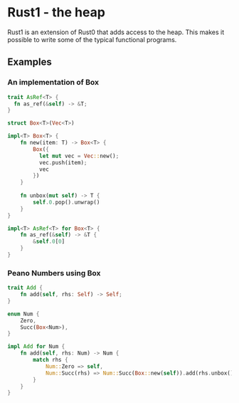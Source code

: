 # Rust1 - the heap

Rust1 is an extension of Rust0 that adds access to the heap. This makes it possible to write some of
the typical functional programs.

## Examples

### An implementation of Box<T>

```rust
trait AsRef<T> {
  fn as_ref(&self) -> &T;
}

struct Box<T>(Vec<T>)

impl<T> Box<T> {
    fn new(item: T) -> Box<T> {
        Box({
          let mut vec = Vec::new();
          vec.push(item);
          vec
        })
    }
    
    fn unbox(mut self) -> T {
        self.0.pop().unwrap()
    }
}

impl<T> AsRef<T> for Box<T> {
    fn as_ref(&self) -> &T {
        &self.0[0]
    }
}
```

### Peano Numbers using Box

```rust
trait Add {
    fn add(self, rhs: Self) -> Self;
}

enum Num {
    Zero,
    Succ(Box<Num>),
}

impl Add for Num {
    fn add(self, rhs: Num) -> Num {
        match rhs {
            Num::Zero => self,
            Num::Succ(rhs) => Num::Succ(Box::new(self)).add(rhs.unbox()),
        }
    }
}
```
